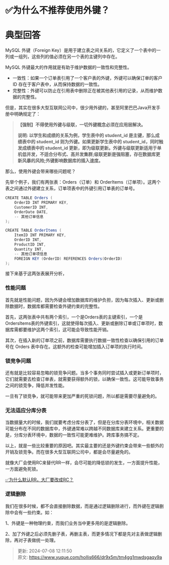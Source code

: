 # ✅为什么不推荐使用外键？

# 典型回答


MySQL 外键（Foreign Key）是用于建立表之间关系的，它定义了一个表中的一列或一组列，这些列的值必须在另一个表的主键列中存在。



MySQL 外键最大的作用就是有助于维护数据的一致性和完整性。



+ 一致性：如果一个订单表引用了一个客户表的外键，外键可以确保订单的客户 ID 存在于客户表中，从而保持数据的一致性。
+ 完整性：外键可以防止在引用表中删除正在被其他表引用的记录，从而维护数据的完整性。



但是，其实在很多大型互联网公司中，很少用外键的，甚至阿里巴巴Java开发手册中明确规定了：



> **<font style="color:rgb(99, 99, 99);">【强制】不得使用外键与级联，一切外键概念必须在应用层解决。</font>**
>
> **<font style="color:rgb(99, 99, 99);"></font>**
>
> **<font style="color:rgb(99, 99, 99);">  说明: 以学生和成绩的关系为例，学生表中的 student_id 是主键，那么成绩表中的 student_id 则为外键。如果更新学生表中的 student_id，同时触发成绩表中的 student_id 更新，即为级联更新。外键与级联更新适用于单机低并发，不适合分布式、高并发集群;级联更新是强阻塞，存在数据库更新风暴的风险;外键影响数据库的插入速度。</font>**
>



那么，使用外键会带来哪些问题呢？



先举个例子，我们有两张表：Orders（订单）和 OrderItems（订单项）。这两个表之间通过外键建立关系，订单项表中的外键引用订单表的订单号。



```java
CREATE TABLE Orders (
    OrderID INT PRIMARY KEY,
    CustomerID INT,
    OrderDate DATE,
    -- 其他订单信息
);

CREATE TABLE OrderItems (
    ItemID INT PRIMARY KEY,
    OrderID INT,
    ProductID INT,
    Quantity INT,
    -- 其他订单项信息
    FOREIGN KEY (OrderID) REFERENCES Orders(OrderID)
);
```



接下来基于这两张表展开分析，

### 性能问题


首先就是性能问题，因为外键会增加数据库的维护负担，因为每次插入、更新或删除数据时，数据库都需要检查外键约束的完整性。



首先，这两张表中共有两个索引，一个是Orders表的主键索引，一个是OrdersItems表的外键索引，这就使得每次插入、更新或删除订单或订单项时，数据库需都要维护这两个索引，这可能会导致性能开销。



其次，在插入新的订单项之前，数据库需要执行数据一致性检查以确保引用的订单号在 Orders 表中存在。这额外的检查可能增加插入订单项的执行时间。



### 锁竞争问题


还有就是比较容易忽略的锁竞争问题。当多个事务同时尝试插入或更新订单项时，它们就需要去检查订单表，就需要获得额外的锁，以确保一致性。这可能导致事务之间的锁竞争，降低并发性能。



一旦有了锁竞争，就可能带来更加严重的死锁问题，所以都是需要尽量避免的。



### 无法适应分库分表


当数据量大的时候，我们就要考虑分库分表了，但是在分库分表环境中，相关数据可能分布在不同的数据库中，外键通常难以跨越不同数据库来建立关系。更重要的是，分库分表环境中，数据的一致性可能更难维护。跨库事务搞不定。





以上，就是一些比较重要的原因吧。其实最主要的还是外键约束会带来一些额外的开销及锁竞争。而在很多大型互联网公司中，都是会尽量避免的。



就像大厂会使用RC来替代RR一样，会尽可能的降低锁的发生，一方面提升性能，一方面避免死锁。



[✅为什么默认RR，大厂要改成RC？](https://www.yuque.com/hollis666/dr9x5m/moe9ws)



### 逻辑删除


我们在很多时候，都不会直接删除数据，而是通过逻辑删除进行，而外键在逻辑删除中会有一些约束。如：



1、外键是一种物理约束，而我们业务当中更多用的是逻辑删除。

2、加了外键之后必须先删子表，再删主表，而更多情况下都是先对主表做逻辑删除，再对子表做统一处理。



> 更新: 2024-07-08 12:11:50  
> 原文: <https://www.yuque.com/hollis666/dr9x5m/tm4gg1mwdsgaqy9a>